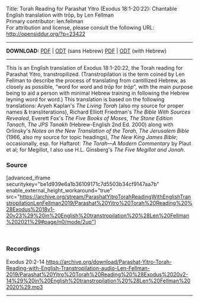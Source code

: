 <html>
<head></head>
<body>
Title: Torah Reading for Parashat Yitro (Exodus 18:1-20:22): Chantable English translation with trōp, by Len Fellman<br />
Primary contributor: len.fellman<br />
For attribution and license, please consult the following URL: <a href="http://opensiddur.org/?p=23422">http://opensiddur.org/?p=23422</a>
<p />
<hr />

<strong>DOWNLOAD:</strong> 
<a href="https://archive.org/download/ParashatYitroTorahReadingWithEnglishTranstropilationLenFellman2019/Parashat%20Yitro%20Torah%20Reading%20%28Exodus%2018v1-20v23%29%20in%20English%20transtropilation%20%28Len%20Fellman%202021%29%20-%20english%20only.pdf">PDF</a> | <a href="https://archive.org/download/ParashatYitroTorahReadingWithEnglishTranstropilationLenFellman2019/Parashat%20Yitro%20Torah%20Reading%20%28Exodus%2018v1-20v23%29%20in%20English%20transtropilation%20%28Len%20Fellman%202021%29%20-%20english%20only.odt">ODT</a> (sans Hebrew) 
<a href="https://archive.org/download/ParashatYitroTorahReadingWithEnglishTranstropilationLenFellman2019/Parashat%20Yitro%20Torah%20Reading%20%28Exodus%2018v1-20v23%29%20in%20English%20transtropilation%20%28Len%20Fellman%202021%29.pdf">PDF</a> | <a href="https://archive.org/download/ParashatYitroTorahReadingWithEnglishTranstropilationLenFellman2019/Parashat%20Yitro%20Torah%20Reading%20%28Exodus%2018v1-20v23%29%20in%20English%20transtropilation%20%28Len%20Fellman%202021%29.odt">ODT</a> (with Hebrew)

<hr />

This is an English translation of Exodus 18:1-20:22, the Torah reading for Parashat Yitro, transtropilized. (Transtropilation is the term coined by Len Fellman to describe the process of translating from cantillized Hebrew, as closely as possible, “word for word and <em>trōp</em> for <em>trōp</em>”, with the main purpose being to aid a person with minimal Hebrew training in following the Hebrew leyning word for word.) This translation is based on the following translations: Aryeh Kaplan's <em>The Living Torah</em> (also my source for proper names &amp; transliterations), Richard Elliott Friedman's <em>The Bible With Sources Revealed</em>, Everett Fox's <em>The Five Books of Moses</em>, <em>The Stone Edition Tanach</em>, <em>The JPS Tanakh</em> (Hebrew-English 2nd Ed. 2000) along with Orlinsky's <em>Notes on the New Translation of the Torah</em>, <em>The Jerusalem Bible</em> (1966, also my source for topic headings), <em>The New King James Bible</em>; occasionally, esp. for Haftarot: <em>The Torah—A Modern Commentary</em> by Plaut et al; for Megillot, I also use H.L. Ginsberg's <em>The Five Megillot and Jonah</em>.

<h3>Source</h3>

[advanced_iframe securitykey="be1d939e6a1b36109171c7d5503b34cf9147aa7b" enable_external_height_workaround="true" src="https://archive.org/stream/ParashatYitroTorahReadingWithEnglishTranstropilationLenFellman2019/Parashat%20Yitro%20Torah%20Reading%20%28Exodus%2018v1-20v23%29%20in%20English%20transtropilation%20%28Len%20Fellman%202021%29#page/n0/mode/2up"]

&nbsp;

<h3>Recordings</h3>

Exodus 20:2-14
https://archive.org/download/Parashat-Yitro-Torah-Reading-with-English-Transtropilation-audio-Len-Fellman-2019/Parashat%20Yitro%20Torah%20Reading%20%28Exodus%2020v2-14%29%20in%20English%20transtropilation%20%28Len%20Fellman%202020%29.mp3

<hr />

&nbsp;
</body>
</html>